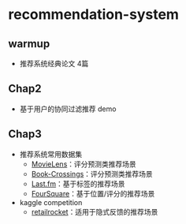# recommendation-system

## warmup
* 推荐系统经典论文 4篇

## Chap2
* 基于用户的协同过滤推荐 demo

## Chap3
* 推荐系统常用数据集
    * [MovieLens](https://grouplens.org/datasets/movielens)：评分预测类推荐场景
    * [Book-Crossings](http://www2.informatik.uni-freiburg.de/~cziegler/BX/)：评分预测类推荐场景
    * [Last.fm](https://grouplens.org/datasets/hetrec-2011/)：基于标签的推荐场景
    * [FourSquare](https://archive.org/download/201309_foursquare_dataset_umn)：基于位置/评分的推荐场景
* kaggle competition
    * [retailrocket](https://www.kaggle.com/retailrocket/ecommerce-dataset)：适用于隐式反馈的推荐场景